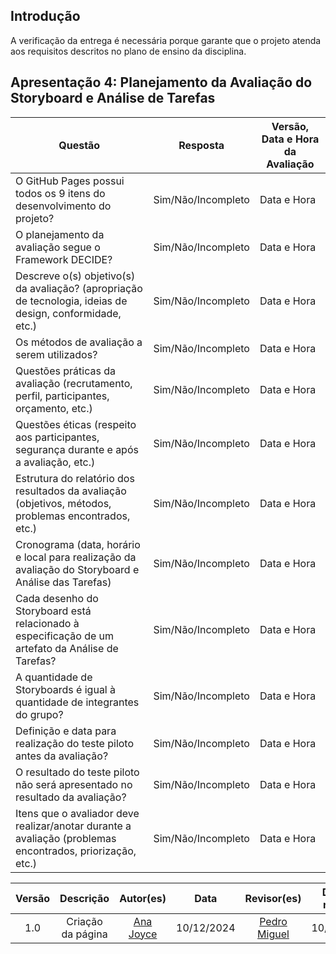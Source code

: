 ## Introdução

A verificação da entrega é necessária porque garante que o projeto atenda aos requisitos descritos no plano de ensino da disciplina.

## Apresentação 4: Planejamento da Avaliação do Storyboard e Análise de Tarefas

| Questão                                                                                                        | Resposta     | Versão, Data e Hora da Avaliação |
| -------------------------------------------------------------------------------------------------------------- | ------------ | --------------------------------- |
| O GitHub Pages possui todos os 9 itens do desenvolvimento do projeto?                                          | Sim/Não/Incompleto | Data e Hora                     |
| O planejamento da avaliação segue o Framework DECIDE?                                                          | Sim/Não/Incompleto | Data e Hora                     |
| Descreve o(s) objetivo(s) da avaliação? (apropriação de tecnologia, ideias de design, conformidade, etc.)      | Sim/Não/Incompleto | Data e Hora                     |
| Os métodos de avaliação a serem utilizados?                                                                    | Sim/Não/Incompleto | Data e Hora                     |
| Questões práticas da avaliação (recrutamento, perfil, participantes, orçamento, etc.)                          | Sim/Não/Incompleto | Data e Hora                     |
| Questões éticas (respeito aos participantes, segurança durante e após a avaliação, etc.)                       | Sim/Não/Incompleto | Data e Hora                     |
| Estrutura do relatório dos resultados da avaliação (objetivos, métodos, problemas encontrados, etc.)           | Sim/Não/Incompleto | Data e Hora                     |
| Cronograma (data, horário e local para realização da avaliação do Storyboard e Análise das Tarefas)            | Sim/Não/Incompleto | Data e Hora                     |
| Cada desenho do Storyboard está relacionado à especificação de um artefato da Análise de Tarefas?              | Sim/Não/Incompleto | Data e Hora                     |
| A quantidade de Storyboards é igual à quantidade de integrantes do grupo?                                      | Sim/Não/Incompleto | Data e Hora                     |
| Definição e data para realização do teste piloto antes da avaliação?                                           | Sim/Não/Incompleto | Data e Hora                     |
| O resultado do teste piloto não será apresentado no resultado da avaliação?                                    | Sim/Não/Incompleto | Data e Hora                     |
| Itens que o avaliador deve realizar/anotar durante a avaliação (problemas encontrados, priorização, etc.)      | Sim/Não/Incompleto | Data e Hora                     |

| Versão |                 Descrição                 |                     Autor(es)                     |    Data    |                     Revisor(es)                     | Data de revisão |
| :----: | :--------------------------------------: | :-----------------------------------------------: | :--------: | :-------------------------------------------------: | :-------------: |
|  1.0   |            Criação da página            | [Ana Joyce](https://github.com/anajoyceamorim)     | 10/12/2024 | [Pedro Miguel](https://github.com/pedroMADBR)        |   10/12/2024    |
